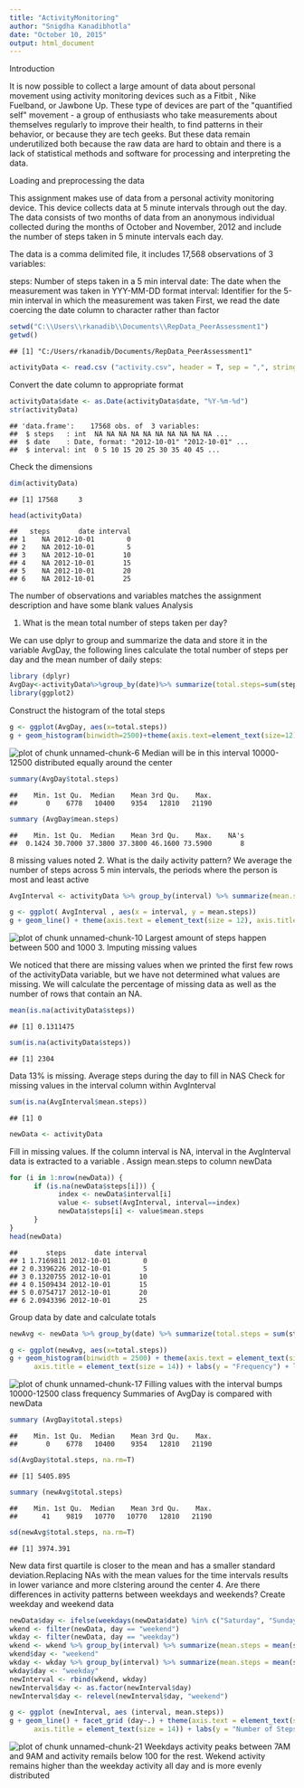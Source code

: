 ```yaml
---
title: "ActivityMonitoring"
author: "Snigdha Kanadibhotla"
date: "October 10, 2015"
output: html_document
---
```

Introduction

It is now possible to collect a large amount of data about personal movement using activity monitoring devices such as a Fitbit , Nike Fuelband, or Jawbone Up. These type of devices are part of the "quantified self" movement - a group of enthusiasts who take measurements about themselves regularly to improve their health, to find patterns in their behavior, or because they are tech geeks. But these data remain underutilized both because the raw data are hard to obtain and there is a lack of statistical methods and software for processing and interpreting the data.

Loading and preprocessing the data

This assignment makes use of data from a personal activity monitoring device. This device collects data at 5 minute intervals through out the day. The data consists of two months of data from an anonymous individual collected during the months of October and November, 2012 and include the number of steps taken in 5 minute intervals each day.

The data is a comma delimited file, it includes 17,568 observations of 3 variables:

steps: Number of steps taken in a 5 min interval
date: The date when the measurement was taken in YYY-MM-DD format
interval: Identifier for the 5-min interval in which the measurement was taken
First, we read the date coercing the date column to character rather than factor


```r
setwd("C:\\Users\\rkanadib\\Documents\\RepData_PeerAssessment1")
getwd()
```

```
## [1] "C:/Users/rkanadib/Documents/RepData_PeerAssessment1"
```

```r
activityData <- read.csv ("activity.csv", header = T, sep = ",", stringsAsFactors = F)
```

Convert the date column to appropriate format

```r
activityData$date <- as.Date(activityData$date, "%Y-%m-%d")
str(activityData)
```

```
## 'data.frame':	17568 obs. of  3 variables:
##  $ steps   : int  NA NA NA NA NA NA NA NA NA NA ...
##  $ date    : Date, format: "2012-10-01" "2012-10-01" ...
##  $ interval: int  0 5 10 15 20 25 30 35 40 45 ...
```
Check the dimensions

```r
dim(activityData)
```

```
## [1] 17568     3
```

```r
head(activityData)
```

```
##   steps       date interval
## 1    NA 2012-10-01        0
## 2    NA 2012-10-01        5
## 3    NA 2012-10-01       10
## 4    NA 2012-10-01       15
## 5    NA 2012-10-01       20
## 6    NA 2012-10-01       25
```
The number of observations and variables matches the assignment description and have some blank values
Analysis

1. What is the mean total number of steps taken per day?

We can use dplyr to group and summarize the data and store it in the variable AvgDay, the following lines calculate the total number of steps per day and the mean number of daily steps:

```r
library (dplyr)
AvgDay<-activityData%>%group_by(date)%>% summarize(total.steps=sum(steps,na.rm=T),mean.steps = mean(steps, na.rm = T))
library(ggplot2)
```
Construct the histogram of the total steps

```r
g <- ggplot(AvgDay, aes(x=total.steps))
g + geom_histogram(binwidth=2500)+theme(axis.text=element_text(size=12),axis.title=element_text(size=14))+labs(y = "Frequency") + labs(x = "Total steps/day")
```

![plot of chunk unnamed-chunk-6](figure/unnamed-chunk-6-1.png) 
Median will be in this interval 10000-12500 distributed equally around the center

```r
summary(AvgDay$total.steps)
```

```
##    Min. 1st Qu.  Median    Mean 3rd Qu.    Max. 
##       0    6778   10400    9354   12810   21190
```

```r
summary (AvgDay$mean.steps)
```

```
##    Min. 1st Qu.  Median    Mean 3rd Qu.    Max.    NA's 
##  0.1424 30.7000 37.3800 37.3800 46.1600 73.5900       8
```
8 missing values noted
2. What is the daily activity pattern?
We average the number of steps across 5 min intervals, the periods where the person is most and least active

```r
AvgInterval <- activityData %>% group_by(interval) %>% summarize(mean.steps = mean(steps, na.rm = T))
```

```r
g <- ggplot( AvgInterval , aes(x = interval, y = mean.steps))
g + geom_line() + theme(axis.text = element_text(size = 12), axis.title = element_text(size = 14, face = "bold")) + labs(y = "Mean number of steps") + labs(x = "Interval")
```

![plot of chunk unnamed-chunk-10](figure/unnamed-chunk-10-1.png) 
Largest amount of steps happen between 500 and 1000
3. Imputing missing values

We noticed that there are missing values when we printed the first few rows of the activityData variable, but we have not determined what values are missing. We will calculate the percentage of missing data as well as the number of rows that contain an NA.

```r
mean(is.na(activityData$steps))
```

```
## [1] 0.1311475
```

```r
sum(is.na(activityData$steps))
```

```
## [1] 2304
```
Data 13% is missing.
Average steps during the day to fill in NAS
Check for missing values in the interval column within AvgInterval

```r
sum(is.na(AvgInterval$mean.steps))
```

```
## [1] 0
```

```r
newData <- activityData
```
Fill in missing values. If the column interval is NA, interval in the AvgInterval data is extracted to a variable . Assign mean.steps to column newData

```r
for (i in 1:nrow(newData)) {
      if (is.na(newData$steps[i])) {
            index <- newData$interval[i]
            value <- subset(AvgInterval, interval==index)
            newData$steps[i] <- value$mean.steps
      }
}
head(newData)
```

```
##       steps       date interval
## 1 1.7169811 2012-10-01        0
## 2 0.3396226 2012-10-01        5
## 3 0.1320755 2012-10-01       10
## 4 0.1509434 2012-10-01       15
## 5 0.0754717 2012-10-01       20
## 6 2.0943396 2012-10-01       25
```
Group data by date and calculate totals

```r
newAvg <- newData %>% group_by(date) %>% summarize(total.steps = sum(steps, na.rm = T))
```

```r
g <- ggplot(newAvg, aes(x=total.steps))
g + geom_histogram(binwidth = 2500) + theme(axis.text = element_text(size = 12),
      axis.title = element_text(size = 14)) + labs(y = "Frequency") + labs(x = "Total steps/day")
```

![plot of chunk unnamed-chunk-17](figure/unnamed-chunk-17-1.png) 
Filling values with the interval bumps 10000-12500 class frequency
Summaries of AvgDay is compared with  newData

```r
summary (AvgDay$total.steps)
```

```
##    Min. 1st Qu.  Median    Mean 3rd Qu.    Max. 
##       0    6778   10400    9354   12810   21190
```

```r
sd(AvgDay$total.steps, na.rm=T)
```

```
## [1] 5405.895
```

```r
summary (newAvg$total.steps)
```

```
##    Min. 1st Qu.  Median    Mean 3rd Qu.    Max. 
##      41    9819   10770   10770   12810   21190
```

```r
sd(newAvg$total.steps, na.rm=T)
```

```
## [1] 3974.391
```
 New data first quartile is closer to the mean and has a smaller standard deviation.Replacing NAs with the mean values for the time intervals results in lower variance and more clstering around the center
 4. Are there differences in activity patterns between weekdays and weekends?
Create weekday and weekend data

```r
newData$day <- ifelse(weekdays(newData$date) %in% c("Saturday", "Sunday"), "weekend", "weekday")
wkend <- filter(newData, day == "weekend")
wkday <- filter(newData, day == "weekday")
wkend <- wkend %>% group_by(interval) %>% summarize(mean.steps = mean(steps)) 
wkend$day <- "weekend"
wkday <- wkday %>% group_by(interval) %>% summarize(mean.steps = mean(steps)) 
wkday$day <- "weekday"
newInterval <- rbind(wkend, wkday)
newInterval$day <- as.factor(newInterval$day)
newInterval$day <- relevel(newInterval$day, "weekend")
```

```r
g <- ggplot (newInterval, aes (interval, mean.steps))
g + geom_line() + facet_grid (day~.) + theme(axis.text = element_text(size = 12), 
      axis.title = element_text(size = 14)) + labs(y = "Number of Steps") + labs(x = "Interval")
```

![plot of chunk unnamed-chunk-21](figure/unnamed-chunk-21-1.png) 
Weekdays activity peaks between 7AM and 9AM and activity remails below 100 for the rest. Wekend activity remains higher than the weekday activity all day and is more evenly distributed

